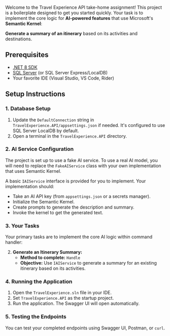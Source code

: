Welcome to the Travel Experience API take-home assignment! This project is a boilerplate designed to get you started quickly. Your task is to implement the core logic for **AI-powered features** that use Microsoft's **Semantic Kernel**:

**Generate a summary of an itinerary** based on its activities and destinations.


## Prerequisites

- [.NET 8 SDK](https://dotnet.microsoft.com/download)
- [SQL Server](https://www.microsoft.com/en-us/sql-server/sql-server-downloads) (or SQL Server Express/LocalDB)
- Your favorite IDE (Visual Studio, VS Code, Rider)

## Setup Instructions

### 1. Database Setup

1.  Update the `DefaultConnection` string in `TravelExperience.API/appsettings.json` if needed. It's configured to use SQL Server LocalDB by default.
2.  Open a terminal in the `TravelExperience.API` directory.

### 2. AI Service Configuration

The project is set up to use a fake AI service. To use a real AI model, you will need to replace the `FakeAIService` class with your own implementation that uses Semantic Kernel.

A basic `IAIService` interface is provided for you to implement. Your implementation should:
- Take an AI API key (from `appsettings.json` or a secrets manager).
- Initialize the Semantic Kernel.
- Create prompts to generate the description and summary.
- Invoke the kernel to get the generated text.

### 3. Your Tasks

Your primary tasks are to implement the core AI logic within command handler:

2.  **Generate an Itinerary Summary:**
    * **Method to complete:** `Handle`
    * **Objective:** Use `IAIService` to generate a summary for an existing itinerary based on its activities.

### 4. Running the Application

1.  Open the `TravelExperience.sln` file in your IDE.
2.  Set `TravelExperience.API` as the startup project.
3.  Run the application. The Swagger UI will open automatically.

### 5. Testing the Endpoints

You can test your completed endpoints using Swagger UI, Postman, or `curl`.
